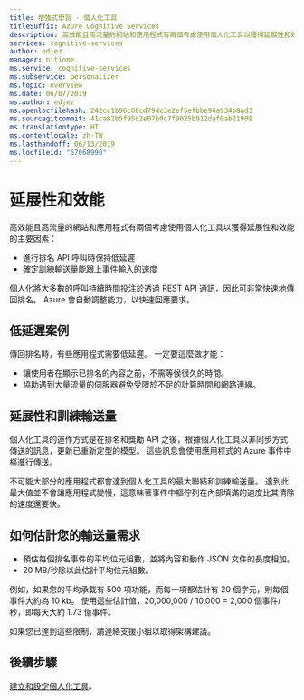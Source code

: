 ```yaml
---
title: 增強式學習 - 個人化工具
titleSuffix: Azure Cognitive Services
description: 高效能且高流量的網站和應用程式有兩個考慮使用個人化工具以獲得延展性和效能的主要因素：延遲和訓練輸送量。
services: cognitive-services
author: edjez
manager: nitinme
ms.service: cognitive-services
ms.subservice: personalizer
ms.topic: overview
ms.date: 06/07/2019
ms.author: edjez
ms.openlocfilehash: 242cc1b96c08cd79dc3e2ef5efbbe96a934b8ad3
ms.sourcegitcommit: 41ca82b5f95d2e07b0c7f9025b912daf0ab21909
ms.translationtype: HT
ms.contentlocale: zh-TW
ms.lasthandoff: 06/13/2019
ms.locfileid: "67068990"
---
```

# <a name="scalability-and-performance"></a>延展性和效能

高效能且高流量的網站和應用程式有兩個考慮使用個人化工具以獲得延展性和效能的主要因素：

* 進行排名 API 呼叫時保持低延遲
* 確定訓練輸送量能跟上事件輸入的速度

個人化將大多數的呼叫持續時間投注於透過 REST API 通訊，因此可非常快速地傳回排名。 Azure 會自動調整能力，以快速回應要求。

##  <a name="low-latency-scenarios"></a>低延遲案例

傳回排名時，有些應用程式需要低延遲。 一定要這麼做才能：

* 讓使用者在顯示已排名的內容之前，不需等候很久的時間。
* 協助遇到大量流量的伺服器避免受限於不足的計算時間和網路連線。

<!--

If your web site is scaled on your infrastructure, you can avoid making HTTP calls by hosting the Personalizer API in your own servers running a Docker container.

This change would be transparent to your application, other than using an endpoint URL referring to the running docker instances as opposed to an online service in the cloud.



### Extreme Low Latency Scenarios

If you require latencies under a millisecond, and have already tested using Personalizer via containers, please contact our support team so we can assess your scenario and provide guidance suited to your needs.

-->

## <a name="scalability-and-training-throughput"></a>延展性和訓練輸送量

個人化工具的運作方式是在排名和獎勵 API 之後，根據個人化工具以非同步方式傳送的訊息，更新已重新定型的模型。 這些訊息會使用應用程式的 Azure 事件中樞進行傳送。

 不可能大部分的應用程式都會達到個人化工具的最大聯結和訓練輸送量。 達到此最大值並不會讓應用程式變慢，這意味著事件中樞佇列在內部填滿的速度比其清除的速度還要快。

## <a name="how-to-estimate-your-throughput-requirements"></a>如何估計您的輸送量需求

* 預估每個排名事件的平均位元組數，並將內容和動作 JSON 文件的長度相加。
* 20 MB/秒除以此估計平均位元組數。

例如，如果您的平均承載有 500 項功能，而每一項都估計有 20 個字元，則每個事件大約為 10 kb。 使用這些估計值，20,000,000 / 10,000 = 2,000 個事件/秒，即每天大約 1.73 億事件。 

如果您已達到這些限制，請連絡支援小組以取得架構建議。

## <a name="next-steps"></a>後續步驟

[建立和設定個人化工具](how-to-settings.md)。